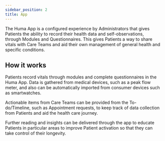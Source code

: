 ```yaml
---
sidebar_position: 2
title: App  
---
```

The Huma App is a configured experience by Administrators that gives Patients the ability to record their health data and self-observations, through Modules and Questionnaires. This gives Patients a way to share vitals with Care Teams and aid their own management of general health and specific conditions. 

## How it works

Patients record vitals through modules and complete questionnaires in the Huma App. Data is gathered from medical devices, such as a peak flow meter, and also can be automatically imported from consumer devices such as smartwatches. 

Actionable items from Care Teams can be provided from the To-do/Timeline, such as Appointment requests, to keep track of data collection from Patients and aid the health care journey.

Further reading and insights can be delivered through the app to educate Patients in particular areas to improve Patient activation so that they can take control of their longevity. 

